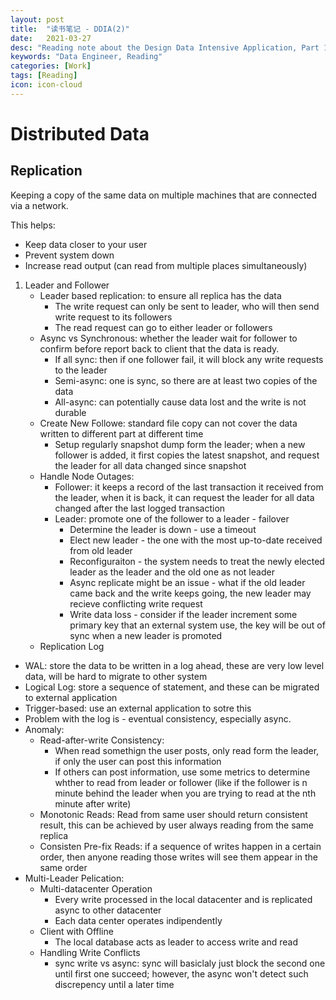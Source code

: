 ```yaml
---
layout: post
title:  "读书笔记 - DDIA(2)"
date:   2021-03-27
desc: "Reading note about the Design Data Intensive Application, Part 1"
keywords: "Data Engineer, Reading"
categories: [Work]
tags: [Reading]
icon: icon-cloud
---
```


# Distributed Data

## Replication

Keeping a copy of the same data on multiple machines that are connected via a network. 

This helps:

- Keep data closer to your user
- Prevent system down
- Increase read output (can read from multiple places simultaneously)

1. Leader and Follower
   - Leader based replication: to ensure all replica has the data
     - The write request can only be sent to leader, who will then send write request to its followers
     - The read request can go to either leader or followers
   - Async vs Synchronous: whether the leader wait for follower to confirm before report back to client that the data is ready. 
     - If all sync: then if one follower fail, it will block any write requests to the leader
     - Semi-async: one is sync, so there are at least two copies of the data
     - All-async: can potentially cause data lost and the write is not durable
   - Create New Followe: standard file copy can not cover the data written to different part at different time
     - Setup regularly snapshot dump form the leader; when a new follower is added, it first copies the latest snapshot, and request the leader for all data changed since snapshot
   - Handle Node Outages:
     - Follower: it keeps a record of the last transaction it received from the leader, when it is back, it can request the leader for all data changed after the last logged transaction
     - Leader: promote one of the follower to a leader - failover
       - Determine the leader is down - use a timeout
       - Elect new leader - the one with the most up-to-date received from old leader
       - Reconfiguraiton - the system needs to treat the newly elected leader as the leader and the old one as not leader
       - Async replicate might be an issue - what if the old leader came back and the write keeps going, the new leader may recieve conflicting write request
       - Write data loss - consider if the leader increment some primary key that an external system use, the key will be out of sync when a new leader is promoted
    - Replication Log
  - WAL: store the data to be written in a log ahead, these are very low level data, will be hard to migrate to other system
  - Logical Log: store a sequence of statement, and these can be migrated to external application
  - Trigger-based: use an external application to sotre this
  - Problem with the log is - eventual consistency, especially async. 
- Anomaly:
  - Read-after-write Consistency:
    - When read somethign the user posts, only read form the leader, if only the user can post this information
    - If others can post information, use some metrics to determine whther to read from leader or follower (like if the follower is n minute behind the leader when you are trying to read at the nth minute after write)
  - Monotonic Reads: Read from same user should return consistent result, this can be achieved by user always reading from the same replica
  - Consisten Pre-fix Reads: if a sequence of writes happen in a certain order, then anyone reading those writes will see them appear in the same order
- Multi-Leader Pelication:
  - Multi-datacenter Operation
    - Every write processed in the local datacenter and is replicated async to other datacenter
    - Each data center operates indipendently
  - Client with Offline 
    - The local database acts as leader to access write and read
  - Handling Write Conflicts
    - sync write vs async: sync will basiclaly just block the second one until first one succeed; however, the async won't detect such discrepency until a later time